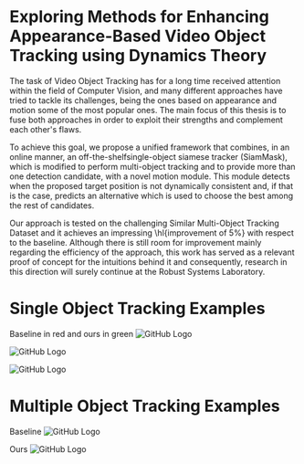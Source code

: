 # Exploring Methods for Enhancing Appearance-Based Video Object Tracking using Dynamics Theory

The task of Video Object Tracking has for a long time received attention within the field of Computer Vision, and many different approaches have tried to tackle its challenges, being the ones based on appearance and motion some of the most popular ones. The main focus of this thesis is to fuse both approaches in order to exploit their strengths and complement each other's flaws.

To achieve this goal, we propose a unified framework that combines, in an online manner, an off-the-shelfsingle-object siamese tracker (SiamMask), which is modified to perform multi-object tracking and to provide more than one detection candidate, with a novel motion module. This module detects when the proposed target position is not dynamically consistent and, if that is the case, predicts an alternative which is used to choose the best among the rest of candidates.

Our approach is tested on the challenging Similar Multi-Object Tracking Dataset and it achieves an impressing \hl{improvement of 5\%} with respect to the baseline. Although there is still room for improvement mainly regarding the efficiency of the approach, this work has served as a relevant proof of concept for the intuitions behind it and consequently, research in this direction will surely continue at the Robust Systems Laboratory.

# Single Object Tracking Examples
Baseline in red and ours in green
![GitHub Logo](./../memory/gifs/football_both.gif)

![GitHub Logo](./../memory/gifs/hockey_both.gif)

![GitHub Logo](./../memory/gifs/soccer_both.gif)

# Multiple Object Tracking Examples
Baseline
![GitHub Logo](./../memory/gifs/acrobats_siam.gif)

Ours
![GitHub Logo](./../memory/gifs/acrobats_ours.gif)
